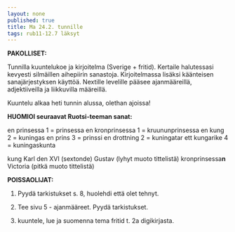 ```yaml
---
layout: none
published: true
title: Ma 24.2. tunnille
tags: rub11-12.7 läksyt
---
```

**PAKOLLISET:**

Tunnilla kuuntelukoe ja kirjoitelma (Sverige + fritid). Kertaile halutessasi kevyesti silmäillen aihepiirin sanastoja. Kirjoitelmassa lisäksi käänteisen sanajärjestyksen käyttöä. Nextille levelille pääsee ajanmääreillä, adjektiiveilla ja liikkuvilla määreillä.

Kuuntelu alkaa heti tunnin alussa, olethan ajoissa! 

**HUOMIOI seuraavat Ruotsi-teeman sanat:**

en prinsessa 1 = prinsessa
en kronprinsessa 1 = kruununprinsessa
en kung 2 = kuningas
en prins 3 = prinssi
en drottning 2 = kuningatar
ett kungarike 4 = kuningaskunta

kung Karl den XVI (sextonde) Gustav (lyhyt muoto tittelistä)
kronprinsessa**n** Victoria (pitkä muoto tittelistä)

**POISSAOLIJAT:**

1. Pyydä tarkistukset s. 8, huolehdi että olet tehnyt.

2. Tee sivu 5 - ajanmääreet. Pyydä tarkistukset.

3. kuuntele, lue ja suomenna tema fritid t. 2a digikirjasta.